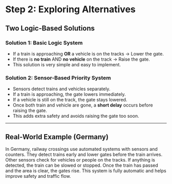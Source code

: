 # Step 2: Exploring Alternatives

##  Two Logic-Based Solutions

###  Solution 1: Basic Logic System
- If a train is approaching **OR** a vehicle is on the tracks → Lower the gate.
- If there is **no train** AND **no vehicle** on the track → Raise the gate.
- This solution is very simple and easy to implement.

###  Solution 2: Sensor-Based Priority System
- Sensors detect trains and vehicles separately.
- If a train is approaching, the gate lowers immediately.
- If a vehicle is still on the track, the gate stays lowered.
- Once both train and vehicle are gone, a **short delay** occurs before raising the gate.
- This adds extra safety and avoids raising the gate too soon.

---

##  Real-World Example (Germany)

In Germany, railway crossings use automated systems with sensors and counters. They detect trains early and lower gates before the train arrives. Other sensors check for vehicles or people on the tracks. If anything is detected, the train can be slowed or stopped. Once the train has passed and the area is clear, the gates rise. This system is fully automatic and helps improve safety and traffic flow.

